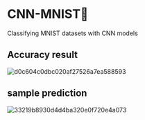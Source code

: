 # CNN-MNIST🐰

Classifying MNIST datasets with CNN models


## Accuracy result
![d0c604c0dbc020af27526a7ea588593](https://user-images.githubusercontent.com/67517025/229425524-efcceadb-85ac-4cbc-9876-53e82a257273.png)


## sample prediction

![33219b8930d4d4ba320e0f720e4a073](https://user-images.githubusercontent.com/67517025/229425600-c7ed3554-f2d3-45bf-a1b0-2997ecf775b2.png)
